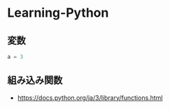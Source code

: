 # Learning-Python
## 変数
```python
a = 3
```

## 組み込み関数
- https://docs.python.org/ja/3/library/functions.html
